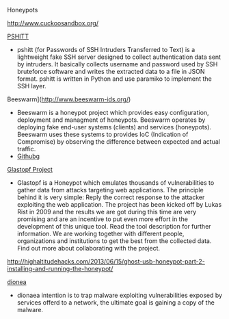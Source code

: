 Honeypots

http://www.cuckoosandbox.org/




[PSHITT](https://github.com/regit/pshitt)
* pshitt (for Passwords of SSH Intruders Transferred to Text) is a lightweight fake SSH server designed to collect authentication data sent by intruders. It basically collects username and password used by SSH bruteforce software and writes the extracted data to a file in JSON format. pshitt is written in Python and use paramiko to implement the SSH layer.


Beeswarm](http://www.beeswarm-ids.org/)
* Beeswarm is a honeypot project which provides easy configuration, deployment and managment of honeypots. Beeswarm operates by deploying fake end-user systems (clients) and services (honeypots). Beeswarm uses these systems to provides IoC (Indication of Compromise) by observing the difference between expected and actual traffic. 
* [Githubg](https://github.com/honeynet/beeswarm)


[Glastopf Project](http://glastopf.org/)
* Glastopf is a Honeypot which emulates thousands of vulnerabilities to gather data from attacks targeting web applications. The principle behind it is very simple: Reply the correct response to the attacker exploiting the web application. The project has been kicked off by Lukas Rist in 2009 and the results we are got during this time are very promising and are an incentive to put even more effort in the development of this unique tool. Read the tool description for further information.
We are working together with different people, organizations and institutions to get the best from the collected data. Find out more about collaborating with the project. 





http://highaltitudehacks.com/2013/06/15/ghost-usb-honeypot-part-2-installing-and-running-the-honeypot/



[dionea](http://dionaea.carnivore.it/)
* dionaea intention is to trap malware exploiting vulnerabilities exposed by services offerd to a network, the ultimate goal is gaining a copy of the malware. 